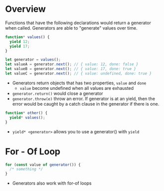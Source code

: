 # Overview

Functions that have the following declarations would return a generator when
called. Generators are able to "generate" values over time.

```ts
function* values() {
  yield 12;
  yield 17;
}

let generator = values();
let valueA = generator.next(); // { value: 12, done: false }
let valueB = generator.next(); // { value: 17, done: true }
let valueC = generator.next(); // { value: undefined, done: true }
```

- Generators return objects that has two properties, `value` and `done`
  - `value` become undefined when all values are exhausted
- `generator.return()` would close a generator
- `generator.throw(e)` throw an error. If generator is at an yield, then the
  error would be caught by a catch clause in the generator if there is one.

```ts
function* other() {
  yield* values();
}
```

- `yield* <generator>` allows you to use a generator() with `yield`

# For - Of Loop

```js
for (const value of generator()) {
  /* something */
}
```

- Generators also work with for-of loops
